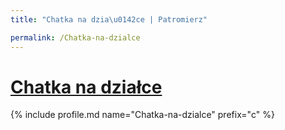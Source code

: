 ```yaml
---
title: "Chatka na dzia\u0142ce | Patromierz"

permalink: /Chatka-na-dzialce
---
```


# [Chatka na działce](https://patronite.pl/Chatka-na-dzialce)

{% include profile.md name="Chatka-na-dzialce" prefix="c" %}
